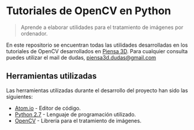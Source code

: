 # Tutoriales de OpenCV en Python
> Aprende a elaborar utilidades para el tratamiento de imágenes por ordenador.

En este repositorio se encuentran todas las utilidades desarrolladas en los tutoriales de OpenCV desarrollados en [Piensa 3D](https://www.youtube.com/channel/UC0-azsu5e8CxZfTl9mmafww). Para cualquier consulta puedes utilizar el mail de dudas, piensa3d.dudas@gmail.com

## Herramientas utilizadas

Las herramientas utilizadas durante el desarrollo del proyecto han sido las siguientes:

- [Atom.io](https://atom.io/) -  Editor de código.
- [Python 2.7](https://www.python.org/download/releases/2.7/) - Lenguaje de programación utilizado.
- [OpenCV](https://opencv-python-tutroals.readthedocs.io/en/latest/) - Librería para el tratamiento de imágenes.
